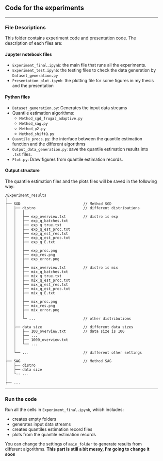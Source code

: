 ## Code for the experiments

---

### File Descriptions

This folder contains experiment code and presentation code. The description of each files are:

#### Jupyter notebook files

- `Experiment_final.ipynb`: the main file that runs all the experiments.
- `Experiment_test.ipynb`: the testing files to check the data generation by `Dataset_generation.py`
- `Presentation plot.ipynb`: the plotting file for some figures in my thesis and the presentation

#### Python files

- `Dataset_generation.py`: Generates the input data streams
- Quantile estimation algorithms: 
  - `Method_sgd_frugal_adaptive.py`
  - `Method_sag.py`
  - `Method_p2.py`
  - `Method_shiftQ.py`
- `Quantile_procs.py`: the interface between the quantile estimation function and the different algorithms
- `Output_data_generation.py`: save the quantile estimation results into `.txt` files.
- `Plot.py`: Draw figures from quantile estimation records.

#### Output structure

The quantile estimation files and the plots files will be saved in the following way:
```
/Experiment_results
│
├── SGD                             // Method SGD
│   ├── distro                      // different distributions
│   │   │
│   │   ├── exp_overview.txt        // distro is exp
│   │   ├── exp_q_batches.txt
│   │   ├── exp_q_true.txt
│   │   ├── exp_q_est_proc.txt
│   │   ├── exp_q_est_res.txt
│   │   ├── exp_q_est_proc.txt
│   │   ├── exp_q_E.txt
│   │   │
│   │   ├── exp_proc.png
│   │   ├── exp_res.png
│   │   ├── exp_error.png
│   │   │
│   │   ├── mix_overview.txt        // distro is mix
│   │   ├── mix_q_batches.txt
│   │   ├── mix_q_true.txt
│   │   ├── mix_q_est_proc.txt
│   │   ├── mix_q_est_res.txt
│   │   ├── mix_q_est_proc.txt
│   │   ├── mix_q_E.txt
│   │   │
│   │   ├── mix_proc.png
│   │   ├── mix_res.png
│   │   ├── mix_error.png
│   │   │
│   │   └─ ...                      // other distributions
│   │   
│   ├── data_size                   // different data sizes
│   │   ├── 100_overview.txt        // data size is 100
│   │   ├── ...
│   │   ├── 1000_overview.txt
│   │   └── ...
│   │
│   └── ...                         // different other settings
│
├── SAG                             // Method SAG
│   ├── distro
│   ├── data size
│   └-- ...
│
├── ...
```
---

### Run the code

Run all the cells in `Experiment_final.ipynb`, which includes:

- creates empty folders
- generates input data streams
- creates quantiles estimation record files
- plots from the quantile estimation records

You can change the settings of `main_folder` to generate results from different algorithms.
**This part is still a bit messy, I'm going to change it soon**